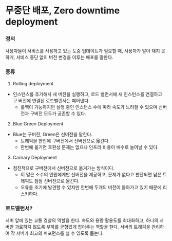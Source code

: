 # 무중단 배포, Zero downtime deployment

### 정의

사용자들이 서비스를 사용하고 있는 도중 업데이트가 필요할 때, 사용자가 알아 채지 못하게, 서비스 중단 없이 버전 변경을 이루는 배포를 말한다.

### 종류

1. Rolling deployment

- 인스턴스를 추가해서 새 버전을 실행하고, 로드 밸런서에 새 인스턴스를 연결하고 구 버전에 연결된 로드밸랜서는 떼어낸다.
  - 롤백이 가능하지만 실행 중인 인스턴스 수에 따라 속도가 느려질 수 있으며 신버전과 구버전 모두가 공존할 수 있다.

2. Blue Green Deployment

- Blue는 구버전, Green은 신버전을 말한다.
  - 트래픽을 한번에 구버전에서 신버전으로 옮긴다.
  - 한번에 옮기면 호환성 문제는 없으나 인프라 비용이 배수로 늘어날 수 있다.

3. Carnary Deployment

- 점진적으로 구버전에서 신버전으로 옮겨가는 방식이다.
  - 이 말은 소수의 인원에게만 신버전을 제공하고, 문제가 없다고 판단되면 남은 트래픽도 점점 신버전으로 옮긴다.
  - 오류를 조기에 발견할 수 있지만 한번에 두개의 버전이 돌아가고 있기 때문에 리스키하다.

### 로드밸런서?

서버 앞에 있는 교통 경찰의 역할을 한다.
속도와 용량 활용도를 최대화하고, 하나의 서버만 과로하지 않도록 부하를 균형있게 잡아주는 역할을 한다. 서버의 트래픽을 관리하여 각 서버가 최고의 퍼포먼스를 낼 수 있도록 돕는다.
